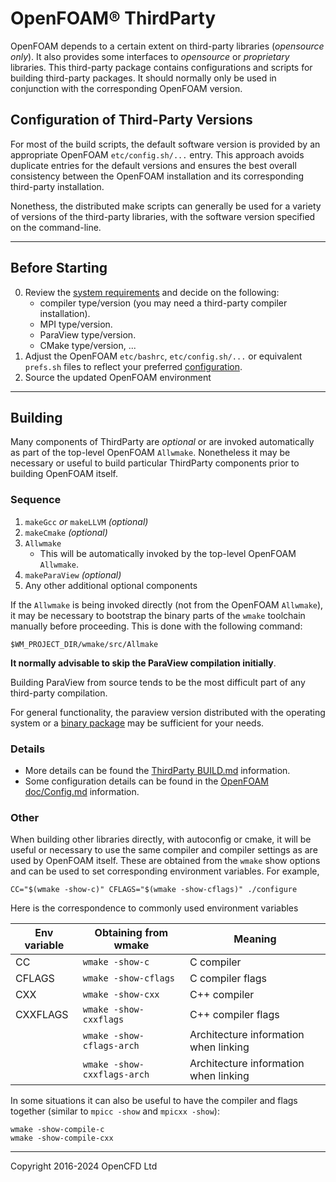 # OpenFOAM&reg; ThirdParty

OpenFOAM depends to a certain extent on third-party libraries
(*opensource only*). It also provides some interfaces to *opensource* or
*proprietary* libraries. This third-party package contains configurations and
scripts for building third-party packages. It should normally only be used in
conjunction with the corresponding OpenFOAM version.

## Configuration of Third-Party Versions

For most of the build scripts, the default software version
is provided by an appropriate OpenFOAM `etc/config.sh/...` entry.
This approach avoids duplicate entries for the default versions and
ensures the best overall consistency between the OpenFOAM installation
and its corresponding third-party installation.

Nonethess, the distributed make scripts can generally be used for a
variety of versions of the third-party libraries, with the software
version specified on the command-line.

---

## Before Starting

0. Review the [system requirements][link openfoam-require]
   and decide on the following:
   * compiler type/version (you may need a third-party compiler installation).
   * MPI type/version.
   * ParaView type/version.
   * CMake type/version, ...
1. Adjust the OpenFOAM `etc/bashrc`, `etc/config.sh/...` or equivalent
   `prefs.sh` files to reflect your preferred [configuration][link openfoam-config].
2. Source the updated OpenFOAM environment

---

## Building

Many components of ThirdParty are *optional* or are invoked
automatically as part of the top-level OpenFOAM `Allwmake`.
Nonetheless it may be necessary or useful to build particular
ThirdParty components prior to building OpenFOAM itself.

### Sequence

1. `makeGcc` _or_ `makeLLVM` *(optional)*
2. `makeCmake`  *(optional)*
3. `Allwmake`
   - This will be automatically invoked by the top-level OpenFOAM `Allwmake`.
4. `makeParaView`  *(optional)*
5. Any other additional optional components

If the `Allwmake` is being invoked directly (not from the OpenFOAM `Allwmake`),
it may be necessary to bootstrap the binary parts of the `wmake` toolchain
manually before proceeding. This is done with the following command:
```
$WM_PROJECT_DIR/wmake/src/Allmake
```

**It normally advisable to skip the ParaView compilation initially**.

Building ParaView from source tends to be the most difficult part of
any third-party compilation.

For general functionality, the paraview version distributed with
the operating system or a [binary package][download ParaView]
may be sufficient for your needs.


### Details

- More details can be found the [ThirdParty BUILD.md][link third-build] information.
- Some configuration details can be found in the
  [OpenFOAM doc/Config.md][link openfoam-config] information.


### Other

When building other libraries directly, with autoconfig or cmake, it
will be useful or necessary to use the same compiler and compiler
settings as are used by OpenFOAM itself. These are obtained from the
`wmake` show options and can be used to set corresponding environment
variables. For example,
```
CC="$(wmake -show-c)" CFLAGS="$(wmake -show-cflags)" ./configure
```

Here is the correspondence to commonly used environment variables

| Env variable      | Obtaining from wmake      | Meaning               |
|-------------------|---------------------------|-----------------------|
| CC                | `wmake -show-c`           | C compiler            |
| CFLAGS            | `wmake -show-cflags`      | C compiler flags      |
| CXX               | `wmake -show-cxx`         | C++ compiler          |
| CXXFLAGS          | `wmake -show-cxxflags`    | C++ compiler flags    |
| | `wmake -show-cflags-arch`   | Architecture information when linking |
| | `wmake -show-cxxflags-arch` | Architecture information when linking |


In some situations it can also be useful to have the compiler and flags
together (similar to `mpicc -show` and `mpicxx -show`):
```
wmake -show-compile-c
wmake -show-compile-cxx
```

<!-- Quick links -->

[download ParaView]: https://www.paraview.org/download/

<!-- OpenFOAM -->

[link openfoam-readme]: https://develop.openfoam.com/Development/openfoam/blob/develop/README.md
[link openfoam-config]: https://develop.openfoam.com/Development/openfoam/blob/develop/doc/Config.md
[link openfoam-build]: https://develop.openfoam.com/Development/openfoam/blob/develop/doc/Build.md
[link openfoam-require]: https://develop.openfoam.com/Development/openfoam/blob/develop/doc/Requirements.md
[link third-readme]: https://develop.openfoam.com/Development/ThirdParty-common/blob/develop/README.md
[link third-build]: https://develop.openfoam.com/Development/ThirdParty-common/blob/develop/BUILD.md
[link third-require]: https://develop.openfoam.com/Development/ThirdParty-common/blob/develop/Requirements.md

---
Copyright 2016-2024 OpenCFD Ltd
